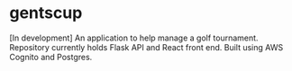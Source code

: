 # gentscup

[In development]
An application to help manage a golf tournament.
Repository currently holds Flask API and React front end.
Built using AWS Cognito and Postgres.